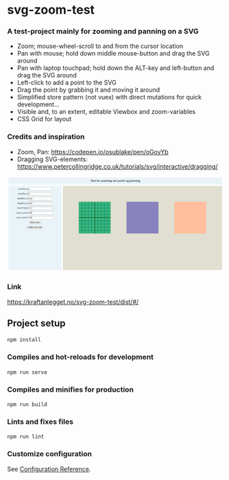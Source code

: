 # svg-zoom-test

### A test-project mainly for zooming and panning on a SVG


* Zoom; mouse-wheel-scroll to and from the cursor location
* Pan with mouse; hold down middle mouse-button and drag the SVG around
* Pan with laptop touchpad; hold down the ALT-key and left-button and drag the SVG around
* Left-click to add a point to the SVG 
* Drag the point by grabbing it and moving it around
* Simplified store pattern (not vuex) with direct mutations for quick development...
* Visible and, to an extent, editable Viewbox and zoom-variables
* CSS Grid for layout

### Credits and inspiration
* Zoom, Pan: https://codepen.io/osublake/pen/oGoyYb
* Dragging SVG-elements: https://www.petercollingridge.co.uk/tutorials/svg/interactive/dragging/

![screenshot](/src/assets/svg_zoom_test.png)

### Link
https://kraftanlegget.no/svg-zoom-test/dist/#/

## Project setup
```
npm install
```

### Compiles and hot-reloads for development
```
npm run serve
```

### Compiles and minifies for production
```
npm run build
```

### Lints and fixes files
```
npm run lint
```

### Customize configuration
See [Configuration Reference](https://cli.vuejs.org/config/).
